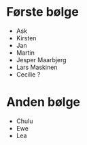 # Første bølge
* Ask
* Kirsten
* Jan
* Martin
* Jesper Maarbjerg
* Lars Maskinen
* Cecilie ?

# Anden bølge
* Chulu
* Ewe
* Lea
